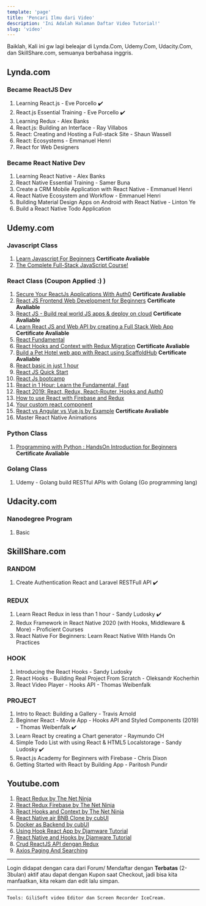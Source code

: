 ```yaml
---
template: 'page'
title: 'Pencari Ilmu dari Video'
description: 'Ini Adalah Halaman Daftar Video Tutorial!'
slug: 'video'
---
```


Baiklah, Kali ini gw lagi beleajar di Lynda.Com, Udemy.Com, Udacity.Com, dan SkillShare.com, semuanya berbahasa inggris.

## Lynda.com

### Became ReactJS Dev

1. Learning React.js - Eve Porcello ✔️
2. React.js Essential Training - Eve Porcello ✔️
3. Learning Redux - Alex Banks
4. React.js: Building an Interface - Ray Villabos
5. React: Creating and Hosting a Full-stack Site - Shaun Wassell
6. React: Ecosystems - Emmanuel Henri
7. React for Web Designers

### Became React Native Dev

1. Learning React Native - Alex Banks
2. React Native Essential Training - Samer Buna
3. Create a CRM Mobile Application with React Native - Emmanuel Henri
4. React Native Ecosystem and Workflow - Emmanuel Henri
5. Building Material Design Apps on Android with React Native - Linton Ye
6. Build a React Native Todo Application

## Udemy.com

### Javascript Class

1. [Learn Javascript For Beginners](https://www.udemy.com/share/101WeoAEIbdVZbTXo=/) **Certificate Avaliable**
2. [The Complete Full-Stack JavaScript Course!](https://www.udemy.com/share/101rwKAEIbdVZbTXo=/)

### React Class (Coupon Applied :) )

1. [Secure Your ReactJs Applications With Auth0](https://www.udemy.com/share/101EeuAEIbdVZbTXo=/) **Certificate Avaliable**
2. [React JS Frontend Web Development for Beginners](https://www.udemy.com/share/101sEOAEIbdVZbTXo=/) **Certificate Avaliable**
3. [React JS - Build real world JS apps & deploy on cloud](https://www.udemy.com/share/101KLYAEIbdVZbTXo=/) **Certificate Avaliable**
4. [Learn React JS and Web API by creating a Full Stack Web App](https://www.udemy.com/share/101vmsAEIbdVZbTXo=/) **Certificate Avaliable**
5. [React Fundamental](https://www.udemy.com/share/101CyMAEIbdVZbTXo=/)
6. [React Hooks and Context with Redux Migration](https://www.udemy.com/share/101sxSAEIbdVZbTXo=/) **Certificate Avaliable**
7. [Build a Pet Hotel web app with React using ScaffoldHub](https://www.udemy.com/share/101LUGAEIbdVZbTXo=/) **Certificate Avaliable**
8. [React basic in just 1 hour](https://www.udemy.com/share/101wl2AEIbdVZbTXo=/)
9. [React JS Quick Start](https://www.udemy.com/share/101Ek2AEIbdVZbTXo=/)
10. [React Js bootcamp](https://www.udemy.com/share/101Y4MAEIbdVZbTXo=/)
11. [React in 1 Hour: Learn the Fundamental, Fast](https://www.udemy.com/share/101GiQAEIbdVZbTXo=/)
12. [React 2019: React, Redux, React-Router, Hooks and Auth0](https://www.udemy.com/share/101v14AEIbdVZbTXo=/)
13. [How to use React with Firebase and Redux](https://www.udemy.com/share/101EgiAEIbdVZbTXo=/)
14. [Your custom react component](https://www.udemy.com/share/101BRMAEIbdVZbTXo=/)
15. [React vs Angular vs Vue.js by Example](https://www.udemy.com/share/101t9AAEIbdVZbTXo=/) **Certificate Avaliable**
16. Master React Native Animations

### Python Class

1. [Programming with Python : HandsOn Introduction for Beginners](https://www.udemy.com/share/101tCqAEIbdVZbTXo=/) **Certificate Avaliable**

### Golang Class

1. Udemy - Golang build RESTful APIs with Golang (Go programming lang)

## Udacity.com

### Nanodegree Program

1. Basic

## SkillShare.com

### RANDOM

1. Create Authentication React and Laravel RESTFull API ✔️

### REDUX

1. Learn React Redux in less than 1 hour - Sandy Ludosky ✔️
2. Redux Framework in React Native 2020 (with Hooks, Middleware & More) - Proficient Courses
3. React Native For Beginners: Learn React Native With Hands On Practices

### HOOK

1. Introducing the React Hooks - Sandy Ludosky
2. React Hooks - Building Real Project From Scratch - Oleksandr Kocherhin
3. React Video Player - Hooks API - Thomas Weibenfalk

### PROJECT

1. Intro to React: Building a Gallery - Travis Arnold
2. Beginner React - Movie App - Hooks API and Styled Components (2019) - Thomas Weibenfalk ✔️
3. Learn React by creating a Chart generator - Raymundo CH
4. Simple Todo List with using React & HTML5 Localstorage - Sandy Ludosky ✔️
5. React.js Academy for Beginners with Firebase - Chris Dixon
6. Getting Started with React by Building App - Paritosh Pundir

## Youtube.com

1. [React Redux by The Net Ninja](https://www.youtube.com/playlist?list=PL4cUxeGkcC9ij8CfkAY2RAGb-tmkNwQHG)
2. [React Redux Firebase by The Net Ninja](https://www.youtube.com/playlist?list=PL4cUxeGkcC9iWstfXntcj8f-dFZ4UtlN3)
3. [React Hooks and Context by The Net Ninja](https://www.youtube.com/playlist?list=PL4cUxeGkcC9hNokByJilPg5g9m2APUePI)
4. [React Native air BNB Clone by cubUI](https://www.youtube.com/playlist?list=PLOg2mrFoc1TuKfcp4Ll-h2AFzSmujppnZ)
5. [Docker as Backend by cubUI](https://www.youtube.com/playlist?list=PLOg2mrFoc1TvMN_3vtvTLXGHwhSbHhxgI)
6. [Using Hook React App by Djamware Tutorial](https://www.youtube.com/playlist?list=PLJ0ZwcKLb1MHFEJB0LhjjpgqMrQqwrtWA)
7. [React Native and Hooks by Djamware Tutorial](https://www.youtube.com/playlist?list=PLJ0ZwcKLb1MEnIJNDvVUPbX2it3t27Dsb)
8. [Crud ReactJS API dengan Redux](https://www.youtube.com/playlist?list=PLIan8aHxsPj1n-fDYopnjbaK55DhZqrmN)
9. [Axios Paging And Searching](https://github.com/topidesta/searching-with-react)

---

Login didapat dengan cara dari Forum/ Mendaftar dengan **Terbatas** (2-3bulan) aktif atau dapat dengan Kupon saat Checkout, jadi bisa kita manfaatkan, kita rekam dan edit lalu simpan.

---

`Tools: GiliSoft video Editor dan Screen Recorder IceCream.`
